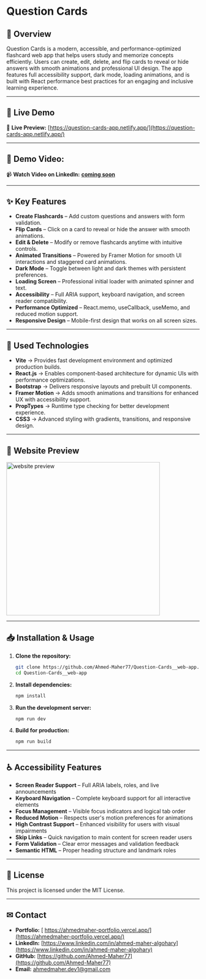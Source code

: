 # Question Cards

## 📌 Overview

Question Cards is a modern, accessible, and performance-optimized flashcard web app that helps users study and memorize concepts efficiently. Users can create, edit, delete, and flip cards to reveal or hide answers with smooth animations and professional UI design. The app features full accessibility support, dark mode, loading animations, and is built with React performance best practices for an engaging and inclusive learning experience.

<hr/>

## 🔗 Live Demo

👀 **Live Preview:** [https://question-cards-app.netlify.app/](https://question-cards-app.netlify.app/)

<hr/>

## 🎥 **Demo Video:**

📹 **Watch Video on LinkedIn:** <a href="" target="_blank">**coming soon**</a>

<hr/>

## ✨ Key Features

-   **Create Flashcards** – Add custom questions and answers with form validation.
-   **Flip Cards** – Click on a card to reveal or hide the answer with smooth animations.
-   **Edit & Delete** – Modify or remove flashcards anytime with intuitive controls.
-   **Animated Transitions** – Powered by Framer Motion for smooth UI interactions and staggered card animations.
-   **Dark Mode** – Toggle between light and dark themes with persistent preferences.
-   **Loading Screen** – Professional initial loader with animated spinner and text.
-   **Accessibility** – Full ARIA support, keyboard navigation, and screen reader compatibility.
-   **Performance Optimized** – React.memo, useCallback, useMemo, and reduced motion support.
-   **Responsive Design** – Mobile-first design that works on all screen sizes.

<hr/>

## 🚀 Used Technologies

-   **Vite** → Provides fast development environment and optimized production builds.
-   **React.js** → Enables component-based architecture for dynamic UIs with performance optimizations.
-   **Bootstrap** → Delivers responsive layouts and prebuilt UI components.
-   **Framer Motion** → Adds smooth animations and transitions for enhanced UX with accessibility support.
-   **PropTypes** → Runtime type checking for better development experience.
-   **CSS3** → Advanced styling with gradients, transitions, and responsive design.

<hr/>

## 📸 Website Preview

<a href="https://question-cards-app.netlify.app/" title="demo">
  <img src="https://github.com/user-attachments/assets/780c77a0-d809-4a4f-8ee2-fb0d1c94cf77" alt="website preview" width="400">
</a>

<hr/>

## 📥 Installation & Usage

1. **Clone the repository:**
    ```sh
    git clone https://github.com/Ahmed-Maher77/Question-Cards__web-app.git
    cd Question-Cards__web-app
    ```
2. **Install dependencies:**
    ```sh
    npm install
    ```
3. **Run the development server:**
    ```sh
    npm run dev
    ```
4. **Build for production:**
    ```sh
    npm run build
    ```

<hr/>

## ♿ Accessibility Features

-   **Screen Reader Support** – Full ARIA labels, roles, and live announcements
-   **Keyboard Navigation** – Complete keyboard support for all interactive elements
-   **Focus Management** – Visible focus indicators and logical tab order
-   **Reduced Motion** – Respects user's motion preferences for animations
-   **High Contrast Support** – Enhanced visibility for users with visual impairments
-   **Skip Links** – Quick navigation to main content for screen reader users
-   **Form Validation** – Clear error messages and validation feedback
-   **Semantic HTML** – Proper heading structure and landmark roles

<hr/>

## 📜 License

This project is licensed under the MIT License.

<hr/>

## ✉ Contact

-   **Portfolio:** [ https://ahmedmaher-portfolio.vercel.app/](https://ahmedmaher-portfolio.vercel.app/)
-   **LinkedIn:** [https://www.linkedin.com/in/ahmed-maher-algohary](https://www.linkedin.com/in/ahmed-maher-algohary)
-   **GitHub:** [https://github.com/Ahmed-Maher77](https://github.com/Ahmed-Maher77)
-   **Email:** ahmedmaher.dev1@gmail.com
